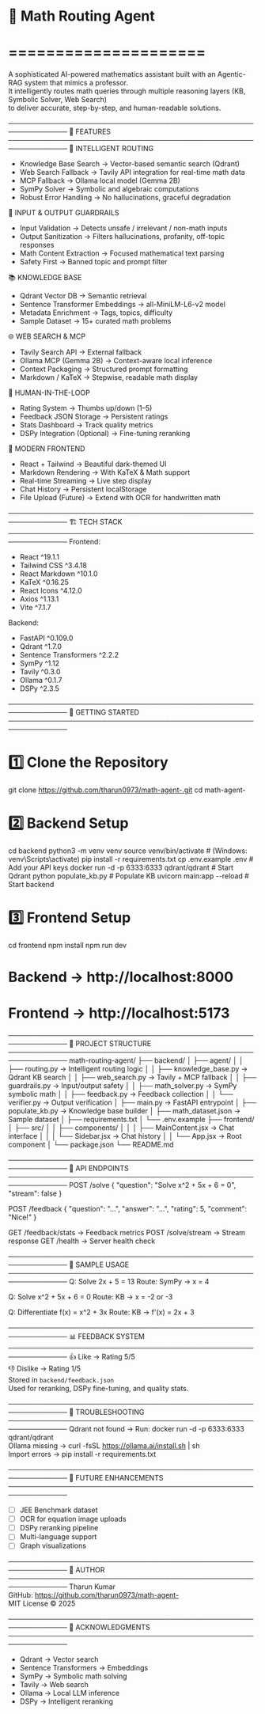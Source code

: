 # 📘 Math Routing Agent
# =====================

A sophisticated AI-powered mathematics assistant built with an Agentic-RAG system that mimics a professor.  
It intelligently routes math queries through multiple reasoning layers (KB, Symbolic Solver, Web Search)  
to deliver accurate, step-by-step, and human-readable solutions.

──────────────────────────────────────────────────────────────
🎯 FEATURES
──────────────────────────────────────────────────────────────
🧠 INTELLIGENT ROUTING
- Knowledge Base Search → Vector-based semantic search (Qdrant)
- Web Search Fallback → Tavily API integration for real-time math data
- MCP Fallback → Ollama local model (Gemma 2B)
- SymPy Solver → Symbolic and algebraic computations
- Robust Error Handling → No hallucinations, graceful degradation

🔐 INPUT & OUTPUT GUARDRAILS
- Input Validation → Detects unsafe / irrelevant / non-math inputs
- Output Sanitization → Filters hallucinations, profanity, off-topic responses
- Math Content Extraction → Focused mathematical text parsing
- Safety First → Banned topic and prompt filter

📚 KNOWLEDGE BASE
- Qdrant Vector DB → Semantic retrieval
- Sentence Transformer Embeddings → all-MiniLM-L6-v2 model
- Metadata Enrichment → Tags, topics, difficulty
- Sample Dataset → 15+ curated math problems

🌐 WEB SEARCH & MCP
- Tavily Search API → External fallback
- Ollama MCP (Gemma 2B) → Context-aware local inference
- Context Packaging → Structured prompt formatting
- Markdown / KaTeX → Stepwise, readable math display

👤 HUMAN-IN-THE-LOOP
- Rating System → Thumbs up/down (1–5)
- Feedback JSON Storage → Persistent ratings
- Stats Dashboard → Track quality metrics
- DSPy Integration (Optional) → Fine-tuning reranking

🎨 MODERN FRONTEND
- React + Tailwind → Beautiful dark-themed UI
- Markdown Rendering → With KaTeX & Math support
- Real-time Streaming → Live step display
- Chat History → Persistent localStorage
- File Upload (Future) → Extend with OCR for handwritten math

──────────────────────────────────────────────────────────────
🏗️ TECH STACK
──────────────────────────────────────────────────────────────
Frontend:
  - React ^19.1.1
  - Tailwind CSS ^3.4.18
  - React Markdown ^10.1.0
  - KaTeX ^0.16.25
  - React Icons ^4.12.0
  - Axios ^1.13.1
  - Vite ^7.1.7

Backend:
  - FastAPI ^0.109.0
  - Qdrant ^1.7.0
  - Sentence Transformers ^2.2.2
  - SymPy ^1.12
  - Tavily ^0.3.0
  - Ollama ^0.1.7
  - DSPy ^2.3.5

──────────────────────────────────────────────────────────────
🚀 GETTING STARTED
──────────────────────────────────────────────────────────────
# 1️⃣ Clone the Repository
git clone https://github.com/tharun0973/math-agent-.git
cd math-agent-

# 2️⃣ Backend Setup
cd backend
python3 -m venv venv
source venv/bin/activate      # (Windows: venv\Scripts\activate)
pip install -r requirements.txt
cp .env.example .env          # Add your API keys
docker run -d -p 6333:6333 qdrant/qdrant   # Start Qdrant
python populate_kb.py         # Populate KB
uvicorn main:app --reload     # Start backend

# 3️⃣ Frontend Setup
cd frontend
npm install
npm run dev

# Backend → http://localhost:8000
# Frontend → http://localhost:5173

──────────────────────────────────────────────────────────────
📁 PROJECT STRUCTURE
──────────────────────────────────────────────────────────────
math-routing-agent/
├── backend/
│   ├── agent/
│   │   ├── routing.py          → Intelligent routing logic
│   │   ├── knowledge_base.py   → Qdrant KB search
│   │   ├── web_search.py       → Tavily + MCP fallback
│   │   ├── guardrails.py       → Input/output safety
│   │   ├── math_solver.py      → SymPy symbolic math
│   │   ├── feedback.py         → Feedback collection
│   │   └── verifier.py         → Output verification
│   ├── main.py                 → FastAPI entrypoint
│   ├── populate_kb.py          → Knowledge base builder
│   ├── math_dataset.json       → Sample dataset
│   ├── requirements.txt
│   └── .env.example
├── frontend/
│   ├── src/
│   │   ├── components/
│   │   │   ├── MainContent.jsx → Chat interface
│   │   │   └── Sidebar.jsx     → Chat history
│   │   └── App.jsx             → Root component
│   └── package.json
└── README.md

──────────────────────────────────────────────────────────────
🔌 API ENDPOINTS
──────────────────────────────────────────────────────────────
POST /solve
  { "question": "Solve x^2 + 5x + 6 = 0", "stream": false }

POST /feedback
  { "question": "...", "answer": "...", "rating": 5, "comment": "Nice!" }

GET /feedback/stats   → Feedback metrics
POST /solve/stream    → Stream response
GET /health           → Server health check

──────────────────────────────────────────────────────────────
🧪 SAMPLE USAGE
──────────────────────────────────────────────────────────────
Q: Solve 2x + 5 = 13
Route: SymPy → x = 4

Q: Solve x^2 + 5x + 6 = 0
Route: KB → x = -2 or -3

Q: Differentiate f(x) = x^2 + 3x
Route: KB → f'(x) = 2x + 3


──────────────────────────────────────────────────────────────
📊 FEEDBACK SYSTEM
──────────────────────────────────────────────────────────────
👍 Like → Rating 5/5  
👎 Dislike → Rating 1/5  
Stored in `backend/feedback.json`  
Used for reranking, DSPy fine-tuning, and quality stats.

──────────────────────────────────────────────────────────────
🐛 TROUBLESHOOTING
──────────────────────────────────────────────────────────────
Qdrant not found → Run: docker run -d -p 6333:6333 qdrant/qdrant  
Ollama missing → curl -fsSL https://ollama.ai/install.sh | sh  
Import errors → pip install -r requirements.txt  

──────────────────────────────────────────────────────────────
🎯 FUTURE ENHANCEMENTS
──────────────────────────────────────────────────────────────
- [ ] JEE Benchmark dataset  
- [ ] OCR for equation image uploads  
- [ ] DSPy reranking pipeline  
- [ ] Multi-language support  
- [ ] Graph visualizations  

──────────────────────────────────────────────────────────────
👤 AUTHOR
──────────────────────────────────────────────────────────────
Tharun Kumar  
GitHub: https://github.com/tharun0973/math-agent-  
MIT License © 2025  

──────────────────────────────────────────────────────────────
🌟 ACKNOWLEDGMENTS
──────────────────────────────────────────────────────────────
- Qdrant → Vector search
- Sentence Transformers → Embeddings
- SymPy → Symbolic math solving
- Tavily → Web search
- Ollama → Local LLM inference
- DSPy → Intelligent reranking
